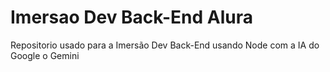 # Imersao Dev Back-End Alura
 
 Repositorio usado para a Imersão Dev Back-End usando Node com a IA do Google o Gemini